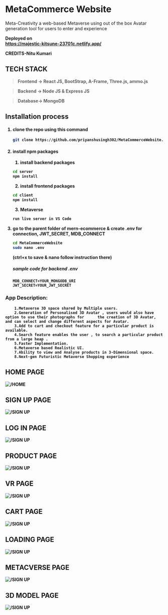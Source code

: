# MetaCommerce Website
Meta-Creativity a web-based Metaverse using out of the box Avatar generation tool for users to enter and experience

<b>Deployed on</br> https://majestic-kitsune-23701c.netlify.app/

CREDITS-Nitu Kumari

## TECH STACK
> Frontend -> React JS, BootStrap, A-Frame, Three.js, ammo.js 

> Backend -> Node JS & Express JS

> Database-> MongoDB

## Installation process
1. #### clone the repo using this command
    ```bash
    git clone https://github.com/priyanshusingh302/MetaCommerceWebsite.git
    ```
2. #### install npm packages
    1. install backend packages
    ```bash
    cd server
    npm install
    ```
    2. install frontend packages
    ```bash
    cd client
    npm install
    ```
    3. Metaverse
	```bash
    run live server in VS Code
    ```
3. go to the parent folder of mern-ecommerce & create .env for connection, JWT_SECRET, MDB_CONNECT

    ```bash
    cd MetaCommerceWebsite
    sudo nano .env
    ```
    (ctrl+x to save & nano follow instruction there)
    
    ##### sample code for backend .env
    ```env
    MDB_CONNECT=YOUR_MONGODB_URI
    JWT_SECRET=YOUR_JWT_SECRET
    ```

### App Description:
```
	1.Metaverse 3D space shared by Multiple users.
	2.Generation of Personalised 3D Avatar , users would also have option to use their photographs for 		the creation of 3D Avatar, and can select and change different aspects for Avatar.
	3.Add to cart and checkout feature for a particular product is available.
	4.Search feature enables the user , to search a particular product from a large heap .
	5.Faster Implementation.
	6.Metaverse based Realistic UI.
	7.Ability to view and Analyse products in 3-Dimensional space.
	8.Next-gen Futuristic Metaverse Shopping experience
 ```



## HOME PAGE
![/HOME](https://github.com/priyanshusingh302/MetaCommerceWebsite/blob/main/asset/home.png)

## SIGN UP PAGE
![/SIGN UP](https://github.com/priyanshusingh302/MetaCommerceWebsite/blob/main/asset/signup.png)

## LOG IN PAGE
![/SIGN UP](https://github.com/priyanshusingh302/MetaCommerceWebsite/blob/main/asset/login.png)

## PRODUCT PAGE
![/SIGN UP](https://github.com/priyanshusingh302/MetaCommerceWebsite/blob/main/asset/product.png)

## VR PAGE
![/SIGN UP](https://github.com/priyanshusingh302/MetaCommerceWebsite/blob/main/asset/vr.png)

## CART PAGE
![/SIGN UP](https://github.com/priyanshusingh302/MetaCommerceWebsite/blob/main/asset/cart.png)

## LOADING PAGE
![/SIGN UP](https://github.com/priyanshusingh302/MetaCommerceWebsite/blob/main/asset/loading.png)

## METACVERSE PAGE
![/SIGN UP](https://github.com/priyanshusingh302/MetaCommerceWebsite/blob/main/asset/mtaverse.png)

## 3D MODEL PAGE
![/SIGN UP](https://github.com/priyanshusingh302/MetaCommerceWebsite/blob/main/asset/car.png)


